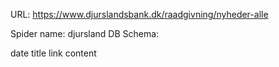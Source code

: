 URL: https://www.djurslandsbank.dk/raadgivning/nyheder-alle

Spider name: djursland
DB Schema:

date
title
link
content
